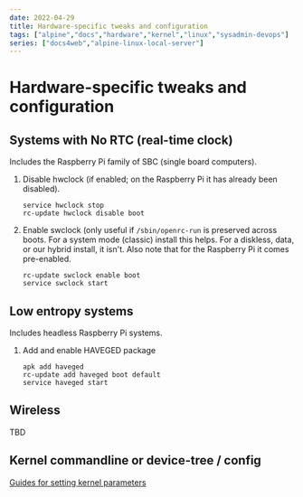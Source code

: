 ```yaml
---
date: 2022-04-29
title: Hardware-specific tweaks and configuration
tags: ["alpine","docs","hardware","kernel","linux","sysadmin-devops"]
series: ["docs4web","alpine-linux-local-server"]
---
```


# Hardware-specific tweaks and configuration

## Systems with No RTC (real-time clock)

Includes the Raspberry Pi family of SBC (single board computers).

1. Disable hwclock (if enabled; on the Raspberry Pi it has already been disabled).

   ``` shell
   service hwclock stop
   rc-update hwclock disable boot
   ```

2. Enable swclock (only useful if `/sbin/openrc-run` is preserved across boots. For a system mode (classic) install this helps. For a diskless, data, or our hybrid install, it isn't. Also note that for the Raspberry Pi it comes pre-enabled.

   ```shell
   rc-update swclock enable boot
   service swclock start
   ```

## Low entropy systems

Includes headless Raspberry Pi systems.

1. Add and enable HAVEGED  package

   ```shell
   apk add haveged
   rc-update add haveged boot default
   service haveged start
   ```

## Wireless

TBD

## Kernel commandline or device-tree / config

[Guides for setting kernel parameters](guides-for-setting-kernel-parameters.md)
